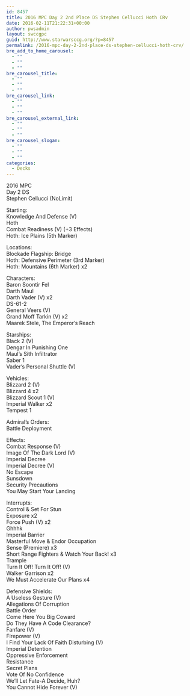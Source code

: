 ```yaml
---
id: 8457
title: 2016 MPC Day 2 2nd Place DS Stephen Cellucci Hoth CRv
date: 2016-02-11T21:22:31+00:00
author: pwsadmin
layout: swccgpc
guid: http://www.starwarsccg.org/?p=8457
permalink: /2016-mpc-day-2-2nd-place-ds-stephen-cellucci-hoth-crv/
bre_add_to_home_carousel:
  - ""
  - ""
  - ""
bre_carousel_title:
  - ""
  - ""
  - ""
bre_carousel_link:
  - ""
  - ""
  - ""
bre_carousel_external_link:
  - ""
  - ""
  - ""
bre_carousel_slogan:
  - ""
  - ""
  - ""
categories:
  - Decks
---
```

2016 MPC  
Day 2 DS  
Stephen Cellucci (NoLimit)

Starting:  
Knowledge And Defense (V)  
Hoth  
Combat Readiness (V) (+3 Effects)  
Hoth: Ice Plains (5th Marker)

Locations:  
Blockade Flagship: Bridge  
Hoth: Defensive Perimeter (3rd Marker)  
Hoth: Mountains (6th Marker) x2

Characters:  
Baron Soontir Fel  
Darth Maul  
Darth Vader (V) x2  
DS-61-2  
General Veers (V)  
Grand Moff Tarkin (V) x2  
Maarek Stele, The Emperor&#8217;s Reach

Starships:  
Black 2 (V)  
Dengar In Punishing One  
Maul&#8217;s Sith Infiltrator  
Saber 1  
Vader&#8217;s Personal Shuttle (V)

Vehicles:  
Blizzard 2 (V)  
Blizzard 4 x2  
Blizzard Scout 1 (V)  
Imperial Walker x2  
Tempest 1

Admiral&#8217;s Orders:  
Battle Deployment

Effects:  
Combat Response (V)  
Image Of The Dark Lord (V)  
Imperial Decree  
Imperial Decree (V)  
No Escape  
Sunsdown  
Security Precautions  
You May Start Your Landing

Interrupts:  
Control & Set For Stun  
Exposure x2  
Force Push (V) x2  
Ghhhk  
Imperial Barrier  
Masterful Move & Endor Occupation  
Sense (Premiere) x3  
Short Range Fighters & Watch Your Back! x3  
Trample  
Turn It Off! Turn It Off! (V)  
Walker Garrison x2  
We Must Accelerate Our Plans x4

Defensive Shields:  
A Useless Gesture (V)  
Allegations Of Corruption  
Battle Order  
Come Here You Big Coward  
Do They Have A Code Clearance?  
Fanfare (V)  
Firepower (V)  
I Find Your Lack Of Faith Disturbing (V)  
Imperial Detention  
Oppressive Enforcement  
Resistance  
Secret Plans  
Vote Of No Confidence  
We&#8217;ll Let Fate-A Decide, Huh?  
You Cannot Hide Forever (V)